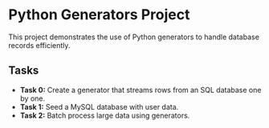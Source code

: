 # Python Generators Project

This project demonstrates the use of Python generators to handle database records efficiently.

## Tasks
- **Task 0:** Create a generator that streams rows from an SQL database one by one.
- **Task 1:** Seed a MySQL database with user data.
- **Task 2:** Batch process large data using generators.
